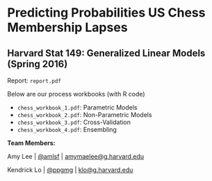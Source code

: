 # Predicting Probabilities US Chess Membership Lapses

## Harvard Stat 149: Generalized Linear Models (Spring 2016)

Report: `report.pdf`

Below are our process workbooks (with R code)

- `chess_workbook_1.pdf`: Parametric Models
- `chess_workbook_2.pdf`: Non-Parametric Models
- `chess_workbook_3.pdf`: Cross-Validation
- `chess_workbook_4.pdf`: Ensembling

**Team Members:**

Amy Lee  |  [@amlsf](https://github.com/amlsf)  |  amymaelee@g.harvard.edu

Kendrick Lo  |  [@ppgmg](https://github.com/ppgmg)  |  klo@g.harvard.edu
